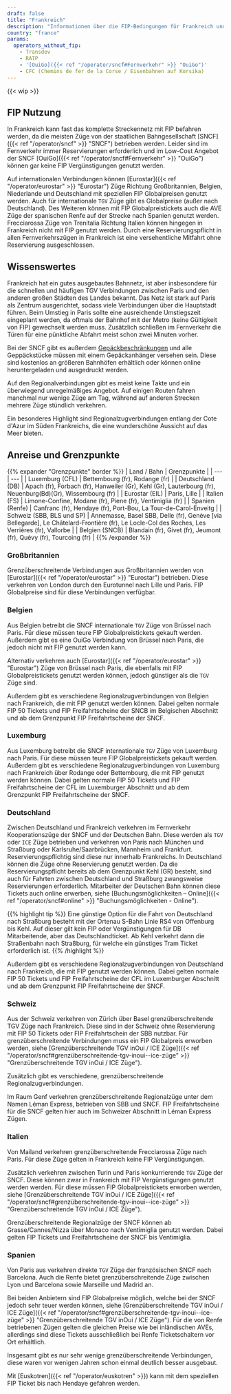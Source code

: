 ```yaml
---
draft: false
title: "Frankreich"
description: "Informationen über die FIP-Bedingungen für Frankreich und für welche Betreiber Vergünstigungen genutzt werden können."
country: "france"
params:
  operators_without_fip:
    - Transdev
    - RATP
    - '[OuiGo]({{< ref "/operator/sncf#Fernverkehr" >}} "OuiGo")'
    - CFC (Chemins de fer de la Corse / Eisenbahnen auf Korsika)
---
```


<!-- Entferne das "WIP" Snippet, wenn die Inhalte der Seite vollständig sind -->

{{< wip >}}

## FIP Nutzung

In Frankreich kann fast das komplette Streckennetz mit FIP befahren werden, da die meisten Züge von der staatlichen Bahngesellschaft [SNCF]({{< ref "/operator/sncf" >}} "SNCF") betrieben werden. Leider sind im Fernverkehr immer Reservierungen erforderlich und im Low-Cost Angebot der SNCF [OuiGo]({{< ref "/operator/sncf#Fernverkehr" >}} "OuiGo") können gar keine FIP Vergünstigungen genutzt werden.

Auf internationalen Verbindungen können [Eurostar]({{< ref "/operator/eurostar" >}} "Eurostar") Züge Richtung Großbritannien, Belgien, Niederlande und Deutschland mit speziellen FIP Globalpreisen genutzt werden. Auch für internationale `TGV` Züge gibt es Globalpreise (außer nach Deutschland). Des Weiteren können mit FIP Globalpreistickets auch die AVE Züge der spanischen Renfe auf der Strecke nach Spanien genutzt werden. Frecciarossa Züge von Trenitalia Richtung Italien können hingegen in Frankreich nicht mit FIP genutzt werden. Durch eine Reservierungspflicht in allen Fernverkehrszügen in Frankreich ist eine versehentliche Mitfahrt ohne Reservierung ausgeschlossen.

## Wissenswertes

Frankreich hat ein gutes ausgebautes Bahnnetz, ist aber insbesondere für die schnellen und häufigen TGV Verbindungen zwischen Paris und den anderen großen Städten des Landes bekannt. Das Netz ist stark auf Paris als Zentrum ausgerichtet, sodass viele Verbindungen über die Hauptstadt führen. Beim Umstieg in Paris sollte eine ausreichende Umstiegszeit eingeplant werden, da oftmals der Bahnhof mit der Metro (keine Gültigkeit von FIP) gewechselt werden muss. Zusätzlich schließen im Fernverkehr die Türen für eine pünktliche Abfahrt meist schon zwei Minuten vorher.

Bei der SNCF gibt es außerdem [Gepäckbeschränkungen](https://www.sncf-voyageurs.com/en/travel-with-us/in-france/tgv-inoui/your-luggage-and-lockers/) und alle Geppäckstücke müssen mit einem Gepäckanhänger versehen sein. Diese sind kostenlos an größeren Bahnhöfen erhältlich oder können online heruntergeladen und ausgedruckt werden.

Auf den Regionalverbindungen gibt es meist keine Takte und ein überwiegend unregelmäßiges Angebot. Auf einigen Routen fahren manchmal nur wenige Züge am Tag, während auf anderen Strecken mehrere Züge stündlich verkehren.

Ein besonderes Highlight sind Regionalzugverbindungen entlang der Cote d'Azur im Süden Frankreichs, die eine wunderschöne Aussicht auf das Meer bieten.

## Anreise und Grenzpunkte

{{% expander "Grenzpunkte" border %}}
| Land / Bahn | Grenzpunkte |
| --- | --- |
| Luxemburg (CFL) | Bettembourg (fr), Rodange (fr) |
| Deutschland (DB) | Apach (fr), Forbach (fr), Hanweiler (Gr), Kehl (Gr), Lauterbourg (fr), Neuenburg(Bd)(Gr), Wissembourg (fr) |
| Eurostar (EIL) | Paris, Lille |
| Italien (FS) | Limone-Confine, Modane (fr), Piene (fr), Ventimiglia (fr) |
| Spanien (Renfe) | Canfranc (fr), Hendaye (fr), Port-Bou, La Tour-de-Carol-Enveitg |
| Schweiz (SBB, BLS und SP) | Annemasse, Basel SBB, Delle (fr), Genève [via Bellegarde], Le Châtelard-Frontière (fr), Le Locle-Col des Roches, Les Verrières (fr), Vallorbe |
| Belgien (SNCB) | Blandain (fr), Givet (fr), Jeumont (fr), Quévy (fr), Tourcoing (fr) |
{{% /expander %}}

### Großbritannien

Grenzüberschreitende Verbindungen aus Großbritannien werden von [Eurostar]({{< ref "/operator/eurostar" >}} "Eurostar") betrieben. Diese verkehren von London durch den Eurotunnel nach Lille und Paris. FIP Globalpreise sind für diese Verbindungen verfügbar.

### Belgien

Aus Belgien betreibt die SNCF internationale `TGV` Züge von Brüssel nach Paris. Für diese müssen teure FIP Globalpreistickets gekauft werden. Außerdem gibt es eine OuiGo Verbindung von Brüssel nach Paris, die jedoch nicht mit FIP genutzt werden kann.

Alternativ verkehren auch [Eurostar]({{< ref "/operator/eurostar" >}} "Eurostar") Züge von Brüssel nach Paris, die ebenfalls mit FIP Globalpreistickets genutzt werden können, jedoch günstiger als die `TGV` Züge sind.

Außerdem gibt es verschiedene Regionalzugverbindungen von Belgien nach Frankreich, die mit FIP genutzt werden können. Dabei gelten normale FIP 50 Tickets und FIP Freifahrtscheine der SNCB im Belgischen Abschnitt und ab dem Grenzpunkt FIP Freifahrtscheine der SNCF.

### Luxemburg

Aus Luxemburg betreibt die SNCF internationale `TGV` Züge von Luxemburg nach Paris. Für diese müssen teure FIP Globalpreistickets gekauft werden. Außerdem gibt es verschiedene Regionalzugverbindungen von Luxemburg nach Frankreich über Rodange oder Bettembourg, die mit FIP genutzt werden können. Dabei gelten normale FIP 50 Tickets und FIP Freifahrtscheine der CFL im Luxemburger Abschnitt und ab dem Grenzpunkt FIP Freifahrtscheine der SNCF.

### Deutschland

Zwischen Deutschland und Frankreich verkehren im Fernverkehr Kooperationszüge der SNCF und der Deutschen Bahn. Diese werden als `TGV` oder `ICE` Züge betrieben und verkehren von Paris nach München und Straßburg oder Karlsruhe/Saarbrücken, Mannheim und Frankfurt. Reservierungspflichtig sind diese nur innerhalb Frankreichs. In Deutschland können die Züge ohne Reservierung genutzt werden. Da die Reservierungspflicht bereits ab dem Grenzpunkt Kehl (GR) besteht, sind auch für Fahrten zwischen Deutschland und Straßburg zwangsweise Reservierungen erforderlich. Mitarbeiter der Deutschen Bahn können diese Tickets auch online erwerben, siehe [Buchungsmöglichkeiten – Online]({{< ref "/operator/sncf#online" >}} "Buchungsmöglichkeiten - Online").

{{% highlight tip %}}
Eine günstige Option für die Fahrt von Deutschland nach Straßburg besteht mit der Ortenau S-Bahn Linie RS4 von Offenburg bis Kehl. Auf dieser gilt kein FIP oder Vergünstigungen für DB Mitarbeitende, aber das Deutschlandticket. Ab Kehl verkehrt dann die Straßenbahn nach Straßburg, für welche ein günstiges Tram Ticket erforderlich ist.
{{% /highlight %}}

Außerdem gibt es verschiedene Regionalzugverbindungen von Deutschland nach Frankreich, die mit FIP genutzt werden können. Dabei gelten normale FIP 50 Tickets und FIP Freifahrtscheine der CFL im Luxemburger Abschnitt und ab dem Grenzpunkt FIP Freifahrtscheine der SNCF.

### Schweiz

Aus der Schweiz verkehren von Zürich über Basel grenzüberschreitende TGV Züge nach Frankreich. Diese sind in der Schweiz ohne Reservierung mit FIP 50 Tickets oder FIP Freifahrtschein der SBB nutzbar. Für grenzüberschreitende Verbindungen muss ein FIP Globalpreis erworben werden, siehe [Grenzüberschreitende TGV inOui / ICE Züge]({{< ref "/operator/sncf#grenzüberschreitende-tgv-inoui--ice-züge" >}} "Grenzüberschreitende TGV inOui / ICE Züge").

Zusätzlich gibt es verschiedene, grenzüberschreitende Regionalzugverbindungen.

Im Raum Genf verkehren grenzüberschreitende Regionalzüge unter dem Namen Léman Express, betrieben von SBB und SNCF. FIP Freifahrtscheine für die SNCF gelten hier auch im Schweizer Abschnitt in Léman Express Zügen.

### Italien

Von Mailand verkehren grenzüberschreitende Frecciarossa Züge nach Paris. Für diese Züge gelten in Frankreich keine FIP Vergünstigungen.

Zusätzlich verkehren zwischen Turin und Paris konkurrierende `TGV` Züge der SNCF. Diese können zwar in Frankreich mit FIP Vergünstigungen genutzt werden werden. Für diese müssen FIP Globalpreistickets erworben werden, siehe [Grenzüberschreitende TGV inOui / ICE Züge]({{< ref "/operator/sncf#grenzüberschreitende-tgv-inoui--ice-züge" >}} "Grenzüberschreitende TGV inOui / ICE Züge").

Grenzüberschreitende Regionalzüge der SNCF können ab Grasse/Cannes/Nizza über Monaco nach Ventimiglia genutzt werden. Dabei gelten FIP Tickets und Freifahrtscheine der SNCF bis Ventimiglia.

### Spanien

Von Paris aus verkehren direkte `TGV` Züge der französischen SNCF nach Barcelona. Auch die Renfe bietet grenzüberschreitende Züge zwischen Lyon und Barcelona sowie Marseille und Madrid an.

Bei beiden Anbietern sind FIP Globalpreise möglich, welche bei der SNCF jedoch sehr teuer werden können, siehe [Grenzüberschreitende TGV inOui / ICE Züge]({{< ref "/operator/sncf#grenzüberschreitende-tgv-inoui--ice-züge" >}} "Grenzüberschreitende TGV inOui / ICE Züge"). Für die von Renfe betriebenen Zügen gelten die gleichen Preise wie bei inländischen AVEs, allerdings sind diese Tickets ausschließlich bei Renfe Ticketschaltern vor Ort erhältlich.

Insgesamt gibt es nur sehr wenige grenzüberschreitende Verbindungen, diese waren vor wenigen Jahren schon einmal deutlich besser ausgebaut.

Mit [Euskotren]({{< ref "/operator/euskotren" >}}) kann mit dem speziellen FIP Ticket bis nach Hendaye gefahren werden.
